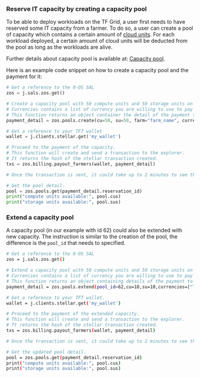 ### Reserve IT capacity by creating a capacity pool

To be able to deploy workloads on the TF Grid, a user first needs to have reserved some IT capacity from a farmer. To do so, a user can create a pool of capacity which contains a certain amount of [cloud units](@threefold:cloudunits). 
For each workload deployed, a certain amount of cloud units will be deducted from the pool as long as the workloads are alive.

Further details about capacity pool is available at: [Capacity pool](@capacity_pool).

Here is an example code snippet on how to create a capacity pool and the payment for it:

```python
# Get a reference to the 0-OS SAL
zos = j.sals.zos.get()

# Create a capacity pool with 50 compute units and 50 storage units on the farm called "farm_name".
# Currencies contains a list of currency you are willing to use to pay for the capacity.
# This function returns an object container the detail of the payment to be made to reserve the capacity.
payment_detail = zos.pools.create(cu=50, su=50, farm="farm_name", currencies=["TFT", "FreeTFT"])

# Get a reference to your TFT wallet
wallet = j.clients.stellar.get('my_wallet')

# Proceed to the payment of the capacity.
# This function will create and send a transaction to the explorer.
# It returns the hash of the stellar transaction created.
txs = zos.billing.payout_farmers(wallet, payment_detail)

# Once the transaction is sent, it could take up to 2 minutes to see the pool populated with the cloud units.

# Get the pool detail.
pool = zos.pools.get(payment_detail.reservation_id)
print("compute units available:", pool.cus)
print("storage units available:", pool.sus)
```

### Extend a capacity pool

A capacity pool (in our example with id 62) could also be extended with new capacity. The instruction is similar to the creation of the pool, the difference is the `pool_id` that needs to specified. 

```bash
# Get a reference to the 0-OS SAL
zos = j.sals.zos.get()

# Extend a capacity pool with 50 compute units and 50 storage units on the farm called "farm_name".
# Currencies contains a list of currency you are willing to use to pay for the capacity.
# This function returns an object containing details of the payment to be made to reserve the capacity.
payment_detail = zos.pools.extend(pool_id=62,cu=10,su=10,currencies=["TFT", "FreeTFT"])

# Get a reference to your TFT wallet.
wallet = j.clients.stellar.get('my_wallet')

# Proceed to the payment of the extended capacity.
# This function will create and send a transaction to the explorer.
# Tt returns the hash of the stellar transaction created.
txs = zos.billing.payout_farmers(wallet, payment_detail)

# Once the transaction is sent, it could take up to 2 minutes to see the pool populated with the cloud units.

# Get the updated pool detail.
pool = zos.pools.get(payment_detail.reservation_id)
print("compute units available:", pool.cus)
print("storage units available:", pool.sus)
```
```